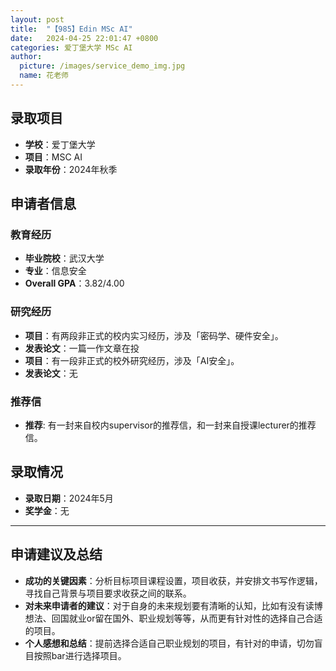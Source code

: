 ```yaml
---
layout: post
title:  "【985】Edin MSc AI"
date:   2024-04-25 22:01:47 +0800
categories: 爱丁堡大学 MSc AI
author:
  picture: /images/service_demo_img.jpg
  name: 花老师
---
```


## 录取项目
- **学校**：爱丁堡大学
- **项目**：MSC AI 
- **录取年份**：2024年秋季

## 申请者信息
### 教育经历
- **毕业院校**：武汉大学
- **专业**：信息安全
- **Overall GPA**：3.82/4.00
 <!-- 其他教育经历、如有 -->
<!-- - **其他**: 藤校一年交换 -->
 

### 研究经历
- **项目**：有两段非正式的校内实习经历，涉及「密码学、硬件安全」。
- **发表论文**：一篇一作文章在投
- **项目**：有一段非正式的校外研究经历，涉及「AI安全」。
- **发表论文**：无


### 推荐信
- **推荐**: 有一封来自校内supervisor的推荐信，和一封来自授课lecturer的推荐信。

## 录取情况
- **录取日期**：2024年5月
- **奖学金**：无
  
---

## 申请建议及总结

- **成功的关键因素**：分析目标项目课程设置，项目收获，并安排文书写作逻辑，寻找自己背景与项目要求收获之间的联系。
- **对未来申请者的建议**：对于自身的未来规划要有清晰的认知，比如有没有读博想法、回国就业or留在国外、职业规划等等，从而更有针对性的选择自己合适的项目。
- **个人感想和总结**：提前选择合适自己职业规划的项目，有针对的申请，切勿盲目按照bar进行选择项目。